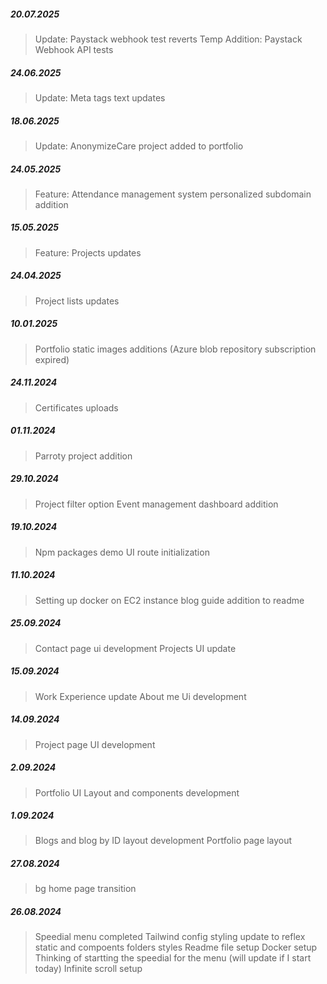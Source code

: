 ##### 20.07.2025

> Update: Paystack webhook test reverts
> Temp Addition: Paystack Webhook API tests

##### 24.06.2025

> Update: Meta tags text updates

##### 18.06.2025

> Update: AnonymizeCare project added to portfolio

##### 24.05.2025

> Feature: Attendance management system personalized subdomain addition

##### 15.05.2025

> Feature: Projects updates

##### 24.04.2025

> Project lists updates

##### 10.01.2025

> Portfolio static images additions (Azure blob repository subscription expired)

##### 24.11.2024

> Certificates uploads

##### 01.11.2024

> Parroty project addition

##### 29.10.2024

> Project filter option
> Event management dashboard addition

##### 19.10.2024

> Npm packages demo UI route initialization

##### 11.10.2024

> Setting up docker on EC2 instance blog guide addition to readme

##### 25.09.2024

> Contact page ui development
> Projects UI update

##### 15.09.2024

> Work Experience update
> About me Ui development

##### 14.09.2024

> Project page UI development

##### 2.09.2024

> Portfolio UI Layout and components development

##### 1.09.2024

> Blogs and blog by ID layout development
> Portfolio page layout

##### 27.08.2024

> bg home page transition

##### 26.08.2024

> Speedial menu completed
> Tailwind config styling update to reflex static and compoents folders styles
> Readme file setup
> Docker setup
> Thinking of startting the speedial for the menu (will update if I start today)
> Infinite scroll setup
